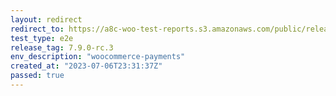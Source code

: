 ```yaml
---
layout: redirect
redirect_to: https://a8c-woo-test-reports.s3.amazonaws.com/public/release/7.9.0-rc.3/woocommerce-payments/e2e/index.html
test_type: e2e
release_tag: 7.9.0-rc.3
env_description: "woocommerce-payments"
created_at: "2023-07-06T23:31:37Z"
passed: true
---
```

